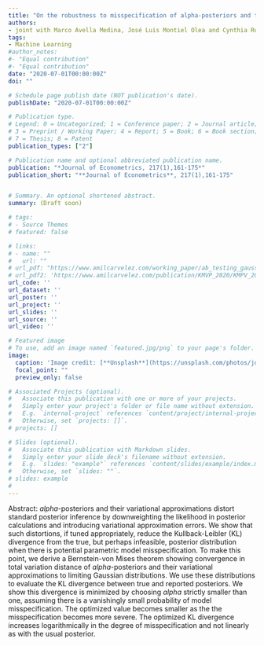 ```yaml
---
title: "On the robustness to misspecification of alpha-posteriors and their variational approximations"
authors:
- joint with Marco Avella Medina, José Luis Montiel Olea and Cynthia Rush
tags:
- Machine Learning
#author_notes:
#- "Equal contribution"
#- "Equal contribution"
date: "2020-07-01T00:00:00Z"
doi: ""

# Schedule page publish date (NOT publication's date).
publishDate: "2020-07-01T00:00:00Z"

# Publication type.
# Legend: 0 = Uncategorized; 1 = Conference paper; 2 = Journal article;
# 3 = Preprint / Working Paper; 4 = Report; 5 = Book; 6 = Book section;
# 7 = Thesis; 8 = Patent
publication_types: ["2"]

# Publication name and optional abbreviated publication name.
publication: "*Journal of Econometrics, 217(1),161-175*"
publication_short: "**Journal of Econometrics**, 217(1),161-175"


# Summary. An optional shortened abstract.
summary: (Draft soon)

# tags:
# - Source Themes
# featured: false

# links:
# - name: ""
#   url: ""
# url_pdf: "https://www.amilcarvelez.com/working_paper/ab_testing_gaussian_prior/AMMV_2021_submitted.pdf"
# url_pdf2: 'https://www.amilcarvelez.com/publication/KMVP_2020/KMPV_2020Appendix.pdf'
url_code: ''
url_dataset: ''
url_poster: ''
url_project: ''
url_slides: ''
url_source: ''
url_video: ''

# Featured image
# To use, add an image named `featured.jpg/png` to your page's folder. 
image:
  caption: 'Image credit: [**Unsplash**](https://unsplash.com/photos/jdD8gXaTZsc)'
  focal_point: ""
  preview_only: false

# Associated Projects (optional).
#   Associate this publication with one or more of your projects.
#   Simply enter your project's folder or file name without extension.
#   E.g. `internal-project` references `content/project/internal-project/index.md`.
#   Otherwise, set `projects: []`.
# projects: []

# Slides (optional).
#   Associate this publication with Markdown slides.
#   Simply enter your slide deck's filename without extension.
#   E.g. `slides: "example"` references `content/slides/example/index.md`.
#   Otherwise, set `slides: ""`.
# slides: example
#
---
```

Abstract:  *alpha*-posteriors and their variational approximations distort standard posterior inference by downweighting the likelihood in posterior calculations and introducing variational approximation errors. We show that such distortions, if tuned appropriately, reduce the Kullback-Leibler (KL) divergence from the true, but perhaps infeasible, posterior distribution when there is potential parametric model misspecification. To make this point, we derive a Bernstein-von Mises theorem showing convergence in total variation distance of *alpha*-posteriors and their variational approximations to limiting Gaussian distributions. We use these distributions to evaluate the KL divergence between true and reported posteriors. We show this divergence is minimized by choosing *alpha* strictly smaller than one, assuming there is a vanishingly small probability of model misspecification. The optimized value becomes smaller as the the misspecification becomes more severe. The optimized KL divergence increases logarithmically in the degree of misspecification and not linearly as with the usual posterior.
